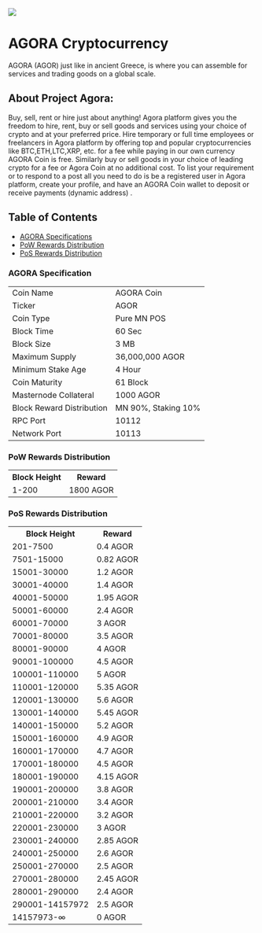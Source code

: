  <a href='https://github.com/AGORACoinDeveloper/AGORACoin/releases' target='_blank'>
<img src='https://raw.githubusercontent.com/AGORACoinDeveloper/AGORACoin/master/src/qt/res/images/agoracoin-hd.png'></img>
</a>

AGORA Cryptocurrency
=====

AGORA (AGOR) just like in ancient Greece, is where you can assemble for services and trading goods on a global scale.


## About Project Agora:

Buy, sell, rent or hire just about anything!
Agora platform gives you the freedom to hire, rent, buy or sell goods and services using your choice of crypto and at your preferred price.
Hire temporary or full time employees or freelancers in Agora platform by offering top and popular cryptocurrencies like BTC,ETH,LTC,XRP, etc. for a fee while paying in our
own currency AGORA Coin is free. 
Similarly buy or sell goods in your choice of leading crypto for a fee or Agora Coin at no additional cost.
To list your requirement or to respond to a post all you need to do is be a registered user in Agora platform, create your profile, and have an AGORA Coin wallet to deposit or
receive payments (dynamic address) .

## Table of Contents
- [AGORA Specifications](#agora-specifications)
- [PoW Rewards Distribution](#pow-rewards-distribution)
- [PoS Rewards Distribution](#pos-rewards-distribution)


### AGORA Specification



<table>
<tr><td>Coin Name</td><td>AGORA Coin</td></tr>
<tr><td>Ticker</td><td>AGOR</td></tr>
<tr><td>Coin Type</td><td>Pure MN POS</td></tr>
<tr><td>Block Time</td><td>60 Sec</td></tr>
<tr><td>Block Size</td><td>3 MB</td></tr>
<tr><td>Maximum Supply</td><td>36,000,000 AGOR</td></tr>
<tr><td>Minimum Stake Age</td><td>4 Hour</td></tr>
<tr><td>Coin Maturity</td><td>61 Block</td></tr>
<tr><td>Masternode Collateral</td><td>1000 AGOR</td></tr>
<tr><td>Block Reward Distribution</td><td>MN 90%, Staking 10%</td></tr>
<tr><td>RPC Port</td><td>10112</td></tr>
<tr><td>Network Port</td><td>10113</td></tr>
</table>

### PoW Rewards Distribution
 
 

<table>
<th>Block Height</th><th>Reward</th>
<tr><td>1-200</td><td>1800 AGOR</td></tr>
</table>

### PoS Rewards Distribution



<table>
<th>Block Height</th><th>Reward</th>
<tr><td>201-7500</td><td>0.4 AGOR</td></tr>
<tr><td>7501-15000</td><td>0.82 AGOR</td></tr>
<tr><td>15001-30000</td><td>1.2 AGOR</td></tr>
<tr><td>30001-40000</td><td>1.4 AGOR</td></tr>
<tr><td>40001-50000</td><td>1.95 AGOR</td></tr>
<tr><td>50001-60000</td><td>2.4 AGOR</td></tr>
<tr><td>60001-70000</td><td>3 AGOR</td></tr>
<tr><td>70001-80000</td><td>3.5 AGOR</td></tr>
<tr><td>80001-90000</td><td>4 AGOR</td></tr>
<tr><td>90001-100000</td><td>4.5 AGOR</td></tr>
<tr><td>100001-110000</td><td>5 AGOR</td></tr>
<tr><td>110001-120000</td><td>5.35 AGOR</td></tr>
<tr><td>120001-130000</td><td>5.6 AGOR</td></tr>
<tr><td>130001-140000</td><td>5.45 AGOR</td></tr>
<tr><td>140001-150000</td><td>5.2 AGOR</td></tr>
<tr><td>150001-160000</td><td>4.9 AGOR</td></tr>
<tr><td>160001-170000</td><td>4.7 AGOR</td></tr>
<tr><td>170001-180000</td><td>4.5 AGOR</td></tr>
<tr><td>180001-190000</td><td>4.15 AGOR</td></tr>
<tr><td>190001-200000</td><td>3.8 AGOR</td></tr>
<tr><td>200001-210000</td><td>3.4 AGOR</td></tr>
<tr><td>210001-220000</td><td>3.2 AGOR</td></tr>
<tr><td>220001-230000</td><td>3 AGOR</td></tr>
<tr><td>230001-240000</td><td>2.85 AGOR</td></tr>
<tr><td>240001-250000</td><td>2.6 AGOR</td></tr>
<tr><td>250001-270000</td><td>2.5 AGOR</td></tr>
<tr><td>270001-280000</td><td>2.45 AGOR</td></tr>
<tr><td>280001-290000</td><td>2.4 AGOR</td></tr>
<tr><td>290001-14157972</td><td>2.5 AGOR</td></tr>
<tr><td>14157973-∞</td><td>0 AGOR</td></tr>
</table>